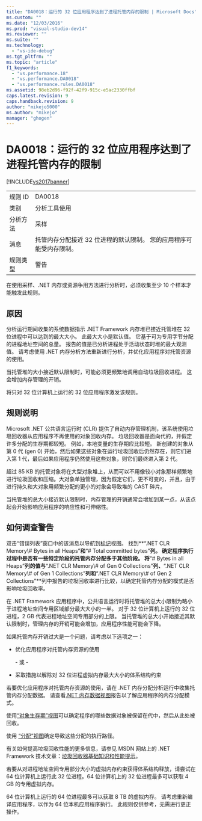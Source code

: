 ```yaml
---
title: "DA0018：运行的 32 位应用程序达到了进程托管内存的限制 | Microsoft Docs"
ms.custom: ""
ms.date: "12/03/2016"
ms.prod: "visual-studio-dev14"
ms.reviewer: ""
ms.suite: ""
ms.technology: 
  - "vs-ide-debug"
ms.tgt_pltfrm: ""
ms.topic: "article"
f1_keywords: 
  - "vs.performance.18"
  - "vs.performance.DA0018"
  - "vs.performance.rules.DA0018"
ms.assetid: 98eb2d96-f92f-42f9-915c-e5ac2330ffbf
caps.latest.revision: 9
caps.handback.revision: 9
author: "mikejo5000"
ms.author: "mikejo"
manager: "ghogen"
---
```

# DA0018：运行的 32 位应用程序达到了进程托管内存的限制
[!INCLUDE[vs2017banner](../code-quality/includes/vs2017banner.md)]

|||  
|-|-|  
|规则 ID|DA0018|  
|类别|分析工具使用|  
|分析方法|采样|  
|消息|托管内存分配接近 32 位进程的默认限制。  您的应用程序可能受内存限制。|  
|规则类型|警告|  
  
 在使用采样、.NET 内存或资源争用方法进行分析时，必须收集至少 10 个样本才能触发此规则。  
  
## 原因  
 分析运行期间收集的系统数据指示 .NET Framework 内存堆已接近托管堆在 32 位进程中可以达到的最大大小。  此最大大小是默认值。  它基于可为专用字节分配的进程地址空间的总量。  报告的值是已分析进程处于活动状态时堆的最大观测值。  请考虑使用 .NET 内存分析方法重新进行分析，并优化应用程序对托管资源的使用。  
  
 当托管堆的大小接近默认限制时，可能必须更频繁地调用自动垃圾回收进程。  这会增加内存管理的开销。  
  
 将只对 32 位计算机上运行的 32 位应用程序激发该规则。  
  
## 规则说明  
 Microsoft .NET 公共语言运行时 \(CLR\) 提供了自动内存管理机制，该系统使用垃圾回收器从应用程序不再使用的对象回收内存。  垃圾回收器是面向代的，并假定许多分配的生存期都较短。  例如，本地变量的生存期应比较短。  新创建的对象从第 0 代 \(gen 0\) 开始，然后如果这些对象在运行垃圾回收后仍然存在，则它们进入第 1 代，最后如果应用程序仍然使用这些对象，则它们最终进入第 2 代。  
  
 超过 85 KB 的托管对象将在大型对象堆上，从而可以不用像较小对象那样频繁地进行垃圾回收和压缩。大对象单独管理，因为假定它们，更不可变的，并且，由于进行持久和大对象用频繁分配的更小的对象会导致堆的 CAST 碎片。  
  
 当托管堆的总大小接近默认限制时，内存管理的开销通常会增加到某一点，从该点起会开始影响应用程序的响应性和可伸缩性。  
  
## 如何调查警告  
 双击“错误列表”窗口中的该消息以导航到[标记](../profiling/marks-view.md)视图。  找到**“.NET CLR Memory\\\# Bytes in all Heaps”**和**“\# Total committed bytes”**列。  确定程序执行过程中是否有一些特定阶段的托管内存分配多于其他阶段。  将**“\# Bytes in all Heaps”**列的值与**“.NET CLR Memory\\\# of Gen 0 Collections”**列、**“.NET CLR Memory\\\# of Gen 1 Collections”**列和**“.NET CLR Memory\\\# of Gen 2 Collections”**列中报告的垃圾回收率进行比较，以确定托管内存分配的模式是否影响垃圾回收率。  
  
 在 .NET Framework 应用程序中，公共语言运行时将托管堆的总大小限制为略小于进程地址空间专用区域部分最大大小的一半。  对于 32 位计算机上运行的 32 位进程，2 GB 代表进程地址空间专用部分的上限。  当托管堆的总大小开始接近其默认限制时，管理内存的开销可能会增加，应用程序性能可能会下降。  
  
 如果托管内存开销过大是一个问题，请考虑以下选项之一：  
  
-   优化应用程序对托管内存资源的使用  
  
     \- 或 \-  
  
-   采取措施以解除对 32 位进程虚拟内存最大大小的体系结构约束  
  
 若要优化应用程序对托管内存资源的使用，请在 .NET 内存分配分析运行中收集托管内存分配数据。  请查看[.NET 内存数据视图](../profiling/dotnet-memory-data-views.md)报告以了解应用程序的内存分配模式。  
  
 使用[“对象生存期”视图](../profiling/object-lifetime-view.md)可以确定程序的哪些数据对象被保留在代中，然后从此处被回收。  
  
 使用 [“分配”视图](../profiling/dotnet-memory-allocations-view.md)确定导致这些分配的执行路径。  
  
 有关如何提高垃圾回收性能的更多信息，请参见 MSDN 网站上的 .NET Framework 技术文章：[垃圾回收器基础知识和性能提示](http://go.microsoft.com/fwlink/?LinkId=177946)。  
  
 若要从对进程地址空间专用部分大小的虚拟内存约束获得体系结构释放，请尝试在 64 位计算机上运行此 32 位进程。64 位计算机上的 32 位进程最多可以获取 4 GB 的专用虚拟内存。  
  
 64 位计算机上运行的 64 位进程最多可以获取 8 TB 的虚拟内存。  请考虑重新编译应用程序，以作为 64 位本机应用程序执行。  此规则仅供参考，无需进行更正操作。
